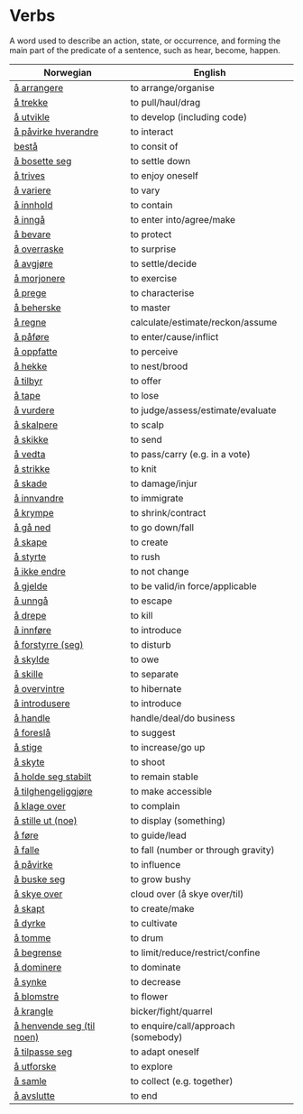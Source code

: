 # Verbs

A word used to describe an action, state, or occurrence, and forming the main part of the predicate of a sentence, such as hear, become, happen.

| Norwegian | English |
| --- | --- |
| [å arrangere](https://www.ordnett.no/search?language=no&phrase=å%20arrangere) | to arrange/organise |
| [å trekke](https://www.ordnett.no/search?language=no&phrase=å%20trekke) | to pull/haul/drag |
| [å utvikle](https://www.ordnett.no/search?language=no&phrase=å%20utvikle) | to develop (including code) |
| [å påvirke hverandre](https://www.ordnett.no/search?language=no&phrase=å%20påvirke%20hverandre) | to interact |
| [bestå](https://www.ordnett.no/search?language=no&phrase=bestå) | to consit of |
| [å bosette seg](https://www.ordnett.no/search?language=no&phrase=å%20bosette%20seg) | to settle down |
| [å trives](https://www.ordnett.no/search?language=no&phrase=å%20trives) | to enjoy oneself |
| [å variere](https://www.ordnett.no/search?language=no&phrase=å%20variere) | to vary |
| [å innhold](https://www.ordnett.no/search?language=no&phrase=å%20innhold) | to contain |
| [å inngå](https://www.ordnett.no/search?language=no&phrase=å%20inngå) | to enter into/agree/make |
| [å bevare](https://www.ordnett.no/search?language=no&phrase=å%20bevare) | to protect |
| [å overraske](https://www.ordnett.no/search?language=no&phrase=å%20overraske) | to surprise |
| [å avgjøre](https://www.ordnett.no/search?language=no&phrase=å%20avgjøre) | to settle/decide |
| [å morjonere](https://www.ordnett.no/search?language=no&phrase=å%20morjonere) | to exercise |
| [å prege](https://www.ordnett.no/search?language=no&phrase=å%20prege) | to characterise |
| [å beherske](https://www.ordnett.no/search?language=no&phrase=å%20beherske) | to master |
| [å regne](https://www.ordnett.no/search?language=no&phrase=å%20regne) | calculate/estimate/reckon/assume |
| [å påføre](https://www.ordnett.no/search?language=no&phrase=å%20påføre) | to enter/cause/inflict |
| [å oppfatte](https://www.ordnett.no/search?language=no&phrase=å%20oppfatte) | to perceive |
| [å hekke](https://www.ordnett.no/search?language=no&phrase=å%20hekke) | to nest/brood |
| [å tilbyr](https://www.ordnett.no/search?language=no&phrase=å%20tilbyr) | to offer |
| [å tape](https://www.ordnett.no/search?language=no&phrase=å%20tape) | to lose |
| [å vurdere](https://www.ordnett.no/search?language=no&phrase=å%20vurdere) | to judge/assess/estimate/evaluate |
| [å skalpere](https://www.ordnett.no/search?language=no&phrase=å%20skalpere) | to scalp |
| [å skikke](https://www.ordnett.no/search?language=no&phrase=å%20skikke) | to send |
| [å vedta](https://www.ordnett.no/search?language=no&phrase=å%20vedta) | to pass/carry (e.g. in a vote) |
| [å strikke](https://www.ordnett.no/search?language=no&phrase=å%20strikke) | to knit |
| [å skade](https://www.ordnett.no/search?language=no&phrase=å%20skade) | to damage/injur |
| [å innvandre](https://www.ordnett.no/search?language=no&phrase=å%20innvandre) | to immigrate |
| [å krympe](https://www.ordnett.no/search?language=no&phrase=å%20krympe) | to shrink/contract |
| [å gå ned](https://www.ordnett.no/search?language=no&phrase=å%20gå%20ned) | to go down/fall |
| [å skape](https://www.ordnett.no/search?language=no&phrase=å%20skape) | to create |
| [å styrte](https://www.ordnett.no/search?language=no&phrase=å%20styrte) | to rush |
| [å ikke endre](https://www.ordnett.no/search?language=no&phrase=å%20ikke%20endre) | to not change |
| [å gjelde](https://www.ordnett.no/search?language=no&phrase=å%20gjelde) | to be valid/in force/applicable |
| [å unngå](https://www.ordnett.no/search?language=no&phrase=å%20unngå) | to escape |
| [å drepe](https://www.ordnett.no/search?language=no&phrase=å%20drepe) | to kill |
| [å innføre](https://www.ordnett.no/search?language=no&phrase=å%20innføre) | to introduce |
| [å forstyrre (seg)](https://www.ordnett.no/search?language=no&phrase=å%20forstyrre%20(seg)) | to disturb |
| [å skylde](https://www.ordnett.no/search?language=no&phrase=å%20skylde) | to owe |
| [å skille](https://www.ordnett.no/search?language=no&phrase=å%20skille) | to separate |
| [å overvintre](https://www.ordnett.no/search?language=no&phrase=å%20overvintre) | to hibernate |
| [å introdusere](https://www.ordnett.no/search?language=no&phrase=å%20introdusere) | to introduce |
| [å handle](https://www.ordnett.no/search?language=no&phrase=å%20handle) | handle/deal/do business |
| [å foreslå](https://www.ordnett.no/search?language=no&phrase=å%20foreslå) | to suggest |
| [å stige](https://www.ordnett.no/search?language=no&phrase=å%20stige) | to increase/go up |
| [å skyte](https://www.ordnett.no/search?language=no&phrase=å%20skyte) | to shoot |
| [å holde seg stabilt](https://www.ordnett.no/search?language=no&phrase=å%20holde%20seg%20stabilt) | to remain stable |
| [å tilghengeliggjøre](https://www.ordnett.no/search?language=no&phrase=å%20tilghengeliggjøre) | to make accessible |
| [å klage over](https://www.ordnett.no/search?language=no&phrase=å%20klage%20over) | to complain |
| [å stille ut (noe)](https://www.ordnett.no/search?language=no&phrase=å%20stille%20ut%20(noe)) | to display (something) |
| [å føre](https://www.ordnett.no/search?language=no&phrase=å%20føre) | to guide/lead |
| [å falle](https://www.ordnett.no/search?language=no&phrase=å%20falle) | to fall (number or through gravity) |
| [å påvirke](https://www.ordnett.no/search?language=no&phrase=å%20påvirke) | to influence |
| [å buske seg](https://www.ordnett.no/search?language=no&phrase=å%20buske%20seg) | to grow bushy |
| [å skye over](https://www.ordnett.no/search?language=no&phrase=å%20skye%20over) | cloud over (å skye over/til) |
| [å skapt](https://www.ordnett.no/search?language=no&phrase=å%20skapt) | to create/make |
| [å dyrke](https://www.ordnett.no/search?language=no&phrase=å%20dyrke) | to cultivate |
| [å tomme](https://www.ordnett.no/search?language=no&phrase=å%20tomme) | to drum |
| [å begrense](https://www.ordnett.no/search?language=no&phrase=å%20begrense) | to limit/reduce/restrict/confine |
| [å dominere](https://www.ordnett.no/search?language=no&phrase=å%20dominere) | to dominate |
| [å synke](https://www.ordnett.no/search?language=no&phrase=å%20synke) | to decrease |
| [å blomstre](https://www.ordnett.no/search?language=no&phrase=å%20blomstre) | to flower |
| [å krangle](https://www.ordnett.no/search?language=no&phrase=å%20krangle) | bicker/fight/quarrel |
| [å henvende seg (til noen)](https://www.ordnett.no/search?language=no&phrase=å%20henvende%20seg%20(til%20noen)) | to enquire/call/approach (somebody) |
| [å tilpasse seg](https://www.ordnett.no/search?language=no&phrase=å%20tilpasse%20seg) | to adapt oneself |
| [å utforske](https://www.ordnett.no/search?language=no&phrase=å%20utforske) | to explore |
| [å samle](https://www.ordnett.no/search?language=no&phrase=å%20samle) | to collect (e.g. together) |
| [å avslutte](https://www.ordnett.no/search?language=no&phrase=å%20avslutte) | to end |

